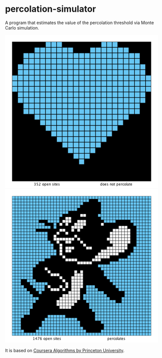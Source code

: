 # percolation-simulator

A program that estimates the value of the percolation threshold via Monte Carlo simulation.

<img src="https://github.com/Yiyun-Liang/percolation-simulator/blob/master/tests/heart25.png" width="500" height="500" />

<img src="https://github.com/Yiyun-Liang/percolation-simulator/blob/master/tests/jerry47.png" width="500" height="500" />

It is based on [Coursera Algorithms by Princeton University](http://coursera.cs.princeton.edu/algs4/assignments/percolation.html).
